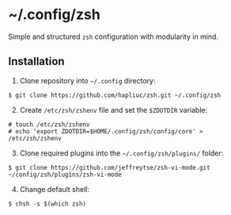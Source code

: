 # ~/.config/zsh

Simple and structured `zsh` configuration with modularity in mind.

## Installation

1. Clone repository into `~/.config` directory:
```console
$ git clone https://github.com/hapliuc/zsh.git ~/.config/zsh
```

2. Create `/etc/zsh/zshenv` file and set the `$ZDOTDIR` variable:
```console
# touch /etc/zsh/zshenv
# echo 'export ZDOTDIR=$HOME/.config/zsh/config/core' > /etc/zsh/zshenv
```

3. Clone required plugins into the `~/.config/zsh/plugins/` folder:
```console
$ git clone https://github.com/jeffreytse/zsh-vi-mode.git ~/config/zsh/plugins/zsh-vi-mode
```

4. Change default shell:
```console
$ chsh -s $(which zsh)
```

